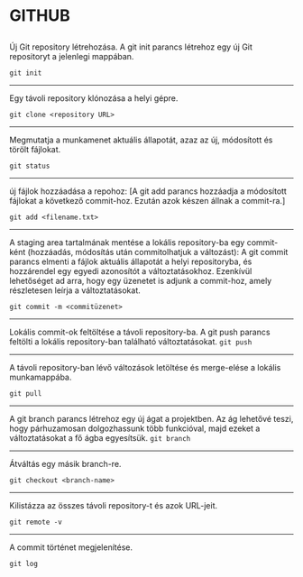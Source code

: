 # GITHUB

##
Új Git repository létrehozása. A git init parancs létrehoz egy új Git repositoryt a jelenlegi mappában.

`git init`

---

Egy távoli repository klónozása a helyi gépre.

`git clone <repository URL>`

---


Megmutatja a munkamenet aktuális állapotát, azaz az új, módosított és törölt fájlokat.

`git status`

---


új fájlok hozzáadása a repohoz: [A git add parancs hozzáadja a módosított fájlokat a következő commit-hoz. Ezután azok készen állnak a commit-ra.]

`git add <filename.txt>`

---

A staging area tartalmának mentése a lokális repository-ba egy commit-ként (hozzáadás, módosítás után commitolhatjuk a változást):
A git commit parancs elmenti a fájlok aktuális állapotát a helyi repositoryba, és hozzárendel egy egyedi azonosítót a változtatásokhoz.
Ezenkívül lehetőséget ad arra, hogy egy üzenetet is adjunk a commit-hoz, amely részletesen leírja a változtatásokat.

`git commit -m <commitüzenet>`

---

Lokális commit-ok feltöltése a távoli repository-ba.
A git push parancs feltölti a lokális repository-ban található változtatásokat.
`git push`

---

A távoli repository-ban lévő változások letöltése és merge-elése a lokális munkamappába.

`git pull`

---

A git branch parancs létrehoz egy új ágat a projektben. Az ág lehetővé teszi, hogy párhuzamosan dolgozhassunk több funkcióval, majd ezeket a változtatásokat a fő ágba egyesítsük.
`git branch`

---

Átváltás egy másik branch-re.

`git checkout <branch-name>`

---

Kilistázza az összes távoli repository-t és azok URL-jeit.

`git remote -v`

---

A commit történet megjelenítése.

`git log`
